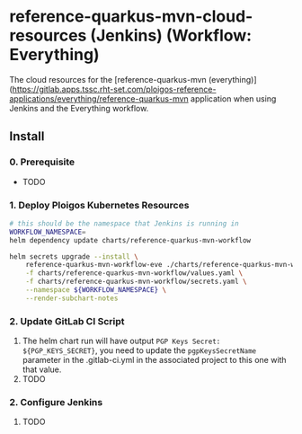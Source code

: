 # reference-quarkus-mvn-cloud-resources (Jenkins) (Workflow: Everything)
The cloud resources for the [reference-quarkus-mvn (everything)](https://gitlab.apps.tssc.rht-set.com/ploigos-reference-applications/everything/reference-quarkus-mvn
application when using Jenkins and the Everything workflow.

## Install

### 0. Prerequisite

* TODO

### 1. Deploy Ploigos Kubernetes Resources

```bash
# this should be the namespace that Jenkins is running in
WORKFLOW_NAMESPACE=
helm dependency update charts/reference-quarkus-mvn-workflow

helm secrets upgrade --install \
    reference-quarkus-mvn-workflow-eve ./charts/reference-quarkus-mvn-workflow \
    -f charts/reference-quarkus-mvn-workflow/values.yaml \
    -f charts/reference-quarkus-mvn-workflow/secrets.yaml \
    --namespace ${WORKFLOW_NAMESPACE} \
    --render-subchart-notes
```

### 2. Update GitLab CI Script

1. The helm chart run will have output `PGP Keys Secret: ${PGP_KEYS_SECRET}`, you need to update
the `pgpKeysSecretName` parameter in the .gitlab-ci.yml in the associated project to this one with
that value.
2. TODO

### 2. Configure Jenkins

1. TODO

